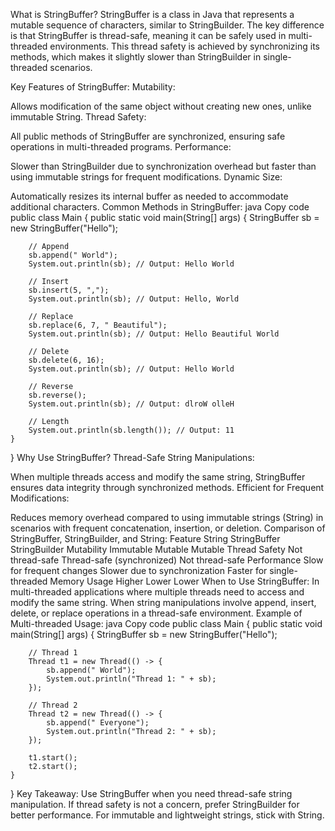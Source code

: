 What is StringBuffer?
StringBuffer is a class in Java that represents a mutable sequence of characters, similar to StringBuilder. The key difference is that StringBuffer is thread-safe, meaning it can be safely used in multi-threaded environments. This thread safety is achieved by synchronizing its methods, which makes it slightly slower than StringBuilder in single-threaded scenarios.

Key Features of StringBuffer:
Mutability:

Allows modification of the same object without creating new ones, unlike immutable String.
Thread Safety:

All public methods of StringBuffer are synchronized, ensuring safe operations in multi-threaded programs.
Performance:

Slower than StringBuilder due to synchronization overhead but faster than using immutable strings for frequent modifications.
Dynamic Size:

Automatically resizes its internal buffer as needed to accommodate additional characters.
Common Methods in StringBuffer:
java
Copy code
public class Main {
    public static void main(String[] args) {
        StringBuffer sb = new StringBuffer("Hello");

        // Append
        sb.append(" World");
        System.out.println(sb); // Output: Hello World

        // Insert
        sb.insert(5, ",");
        System.out.println(sb); // Output: Hello, World

        // Replace
        sb.replace(6, 7, " Beautiful");
        System.out.println(sb); // Output: Hello Beautiful World

        // Delete
        sb.delete(6, 16);
        System.out.println(sb); // Output: Hello World

        // Reverse
        sb.reverse();
        System.out.println(sb); // Output: dlroW olleH

        // Length
        System.out.println(sb.length()); // Output: 11
    }
}
Why Use StringBuffer?
Thread-Safe String Manipulations:

When multiple threads access and modify the same string, StringBuffer ensures data integrity through synchronized methods.
Efficient for Frequent Modifications:

Reduces memory overhead compared to using immutable strings (String) in scenarios with frequent concatenation, insertion, or deletion.
Comparison of StringBuffer, StringBuilder, and String:
Feature	String	StringBuffer	StringBuilder
Mutability	Immutable	Mutable	Mutable
Thread Safety	Not thread-safe	Thread-safe (synchronized)	Not thread-safe
Performance	Slow for frequent changes	Slower due to synchronization	Faster for single-threaded
Memory Usage	Higher	Lower	Lower
When to Use StringBuffer:
In multi-threaded applications where multiple threads need to access and modify the same string.
When string manipulations involve append, insert, delete, or replace operations in a thread-safe environment.
Example of Multi-threaded Usage:
java
Copy code
public class Main {
    public static void main(String[] args) {
        StringBuffer sb = new StringBuffer("Hello");

        // Thread 1
        Thread t1 = new Thread(() -> {
            sb.append(" World");
            System.out.println("Thread 1: " + sb);
        });

        // Thread 2
        Thread t2 = new Thread(() -> {
            sb.append(" Everyone");
            System.out.println("Thread 2: " + sb);
        });

        t1.start();
        t2.start();
    }
}
Key Takeaway:
Use StringBuffer when you need thread-safe string manipulation.
If thread safety is not a concern, prefer StringBuilder for better performance.
For immutable and lightweight strings, stick with String.
